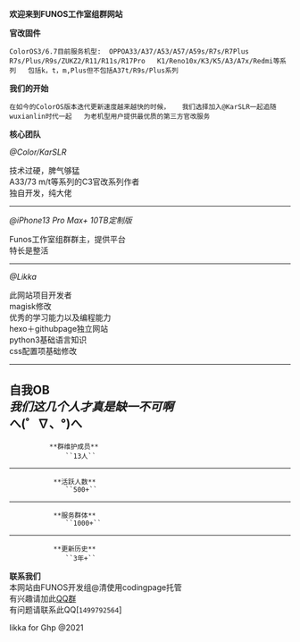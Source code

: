 **欢迎来到FUNOS工作室组群网站**

**官改固件**
  
``ColorOS3/6.7目前服务机型: 
     OPPOA33/A37/A53/A57/A59s/R7s/R7Plus  
     R7s/Plus/R9s/ZUKZ2/R11/R11s/R17Pro  
     K1/Reno10x/K3/K5/A3/A7x/Redmi等系列  
     包括k，t，m,Plus但不包括A37t/R9s/Plus系列``

**我们的开始**
  
``在如今的ColorOS版本迭代更新速度越来越快的时候，  
    我们选择加入@KarSLR一起追随wuxianlin时代一起  
       为老机型用户提供最优质的第三方官改服务``

**核心团队** 
 
*@Color/KarSLR*  

技术过硬，脾气够猛  
A33/73 m/t等系列的C3官改系列作者  
独自开发，纯大佬  

---
*@iPhone13 Pro Max+ 10TB定制版*  

Funos工作室组群群主，提供平台  
特长是整活

---
*@Likka*  

此网站项目开发者  
magisk修改  
优秀的学习能力以及编程能力  
hexo＋githubpage独立网站  
python3基础语言知识  
css配置项基础修改  

---  
**自我OB**  
*我们这几个人才真是缺一不可啊*  
**へ(゜∇、°)へ**  
---  

              **群维护成员**  
                  ``13人``
---
               **活跃人数**  
                  ``500+``
---
               **服务群体**  
                  ``1000+``
---
               **更新历史**  
                  ``3年+``


**联系我们**  
本网站由FUNOS开发组@清使用codingpage托管  
有兴趣请加此[QQ群](https://jq.qq.com/?_wv=1027&k=Ae9RD12a)  
有问题请联系此QQ[`1499792564`]  

likka for Ghp @2021
